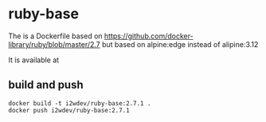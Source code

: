 # ruby-base

The is a Dockerfile based on https://github.com/docker-library/ruby/blob/master/2.7 but based on alpine:edge instead of alipine:3.12

It is available at 

## build and push

    docker build -t i2wdev/ruby-base:2.7.1 .
    docker push i2wdev/ruby-base:2.7.1
